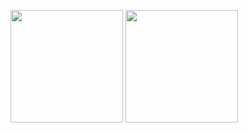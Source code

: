 <p>
  <img height="180em" src="https://c.tenor.com/gIKfNZd5YkQAAAAd/pudge-dance.gif" />
  <img height="180em" src="https://github-readme-stats.vercel.app/api/top-langs/?username=Glazkoff&show_icons=true&hide_border=true&layout=compact"/>
</p>
